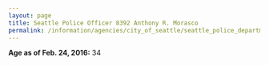 ```yaml
---
layout: page
title: Seattle Police Officer 8392 Anthony R. Morasco
permalink: /information/agencies/city_of_seattle/seattle_police_department/copbook/8392/
---
```


**Age as of Feb. 24, 2016:** 34
